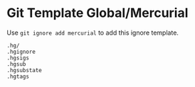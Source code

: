 Git Template Global/Mercurial
===

Use `git ignore add mercurial` to add this ignore template.

```
.hg/
.hgignore
.hgsigs
.hgsub
.hgsubstate
.hgtags
```
